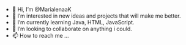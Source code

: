 - 👋 Hi, I’m @MarialenaaK
- 👀 I’m interested in new ideas and projects that will make me better.
- 🌱 I’m currently learning Java, HTML, JavaScript.
- 💞️ I’m looking to collaborate on anything i could.
- 📫 How to reach me ...

<!---
MarialenaaK/MarialenaaK is a ✨ special ✨ repository because its `README.md` (this file) appears on your GitHub profile.
You can click the Preview link to take a look at your changes.
--->
